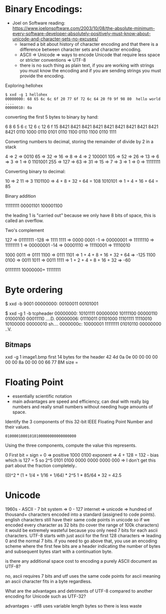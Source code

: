 # Binary Encodings:

- Joel on Software reading: https://www.joelonsoftware.com/2003/10/08/the-absolute-minimum-every-software-developer-absolutely-positively-must-know-about-unicode-and-character-sets-no-excuses/
    - learned a bit about history of character encoding and that there is a difference between character sets and character encoding. 
    - ASCII => Unicode => ways to encode Unicode that require less space or stricter conventions => UTF-8
    - there is no such thing as plain text, if you are working with strings you must know the encoding and if you are sending strings you must provide the encoding. 

Exploring hellohex

```
$ xxd -g 1 hellohex
00000000: 68 65 6c 6c 6f 20 77 6f 72 6c 64 20 f0 9f 98 80  hello world ....
00000010: 0a
```
converting the first 5 bytes to binary by hand: 

6    8    6    5    6    c 12 6    c 12 6    f 15
8421 8421 8421 8421 8421 8421 8421 8421 8421 8421
0110 1000 0110 0101 0110 1100 0110 1100 0110 1111 

Converting numbers to decimal, storing the remainder of divide by 2 in a stack

4 => 2 => 0010
65 => 32 => 16 => 8 => 4 => 2  100001
105 => 52 => 26 => 13 => 6 => 3 => 1 => 0 1101001
255 => 127 => 63 => 31 => 15 => 7 => 3 => 1 => 0 => 11111111

Converting binary to decimal: 

10 => 2
11 => 3
1101100 => 4 + 8 + 32 + 64 = 108
1010101 => 1 + 4 + 16 + 64 = 85

Binary addition

11111111 
00001101 
100001100

the leading 1 is "carried out" because we only have 8 bits of space, this is called an overflow. 

Two's complement

127 => 01111111
-128 => 1111 1111 => 0000 0001
-1 => 00000001 => 11111110 => 11111111
1 => 00000001
-14 => 00001110 => 11110001 => 11110010

1000 0011 => 0111 1100 => 0111 1101 => 1 + 4 + 8 + 16 + 32 + 64 => -125
1100 0100 => 0011 1011 => 0011 1111 => 1 + 2 + 4 + 8 + 16 + 32 => -60 

01111111
10000000+
11111111

# Byte ordering
$ xxd -b 9001
00000000: 00100011 00101001

$ xxd -g 1 -b tcpheader
00000000: 10101111 00000000 10111100 00000110 01000100 00011110  ....D.
00000006: 01110011 01101000 11101111 11110010 10100000 00000010  sh....
0000000c: 10000001 11111111 01010110 00000000                    ..V.

## Bitmaps
xxd -g 1 image1.bmp
first 14 bytes for the header
42 4d 0a 0e 00 00 00 00 00 00 8a 00 00 00
66 77
BM
size = 

# Floating Point
- essentially scientific notation 
- main advantages are speed and efficiency, can deal with really big numbers and really small numbers without needing huge amounts of space. 

Identify the 3 components of this 32-bit IEEE Floating Point Number and their values.

`01000010001010100000000000000000`

Using the three components, compute the value this represents.

0 First bit = sign = 0 => positive 
1000 0100 exponent => 4 + 128 = 132 - bias which is 127 = 5 so 2^5
0101 0100 0000 0000 0000 000 => I don't get this part about the fraction completely.. 

(0)^2 * (1 + 1/4 + 1/16 + 1/64) * 2^5
1 * 85/64 * 32 = 42.5


# Unicode

1960s - ASCII - 7 bit system => 0 - 127
internet => unicode => hundred of thousand+ characters encoded into a standard (assigned to code points). 
english characters still have their same code points in unicode so if we encoded every character as 32 bits (to cover the range of 100k characters) it would be extremely wasteful because you only need 7 bits for each ascii characters. 
UTF-8 starts with just ascii for the first 128 characters => leading 0 and the normal 7 bits. 
if you need to go above that, you use an encoding scheme where the first few bits are a header indicating the number of bytes and subsequent bytes start with a continuation byte. 

is there any additional space cost to encoding a purely ASCII document as UTF-8?

no, ascii requires 7 bits and utf uses the same code points for ascii meaning an ascii character fits in a byte regardless. 

What are the advantages and detriments of UTF-8 compared to another encoding for Unicode such as UTF-32?

advantages - utf8 uses variable length bytes so there is less waste